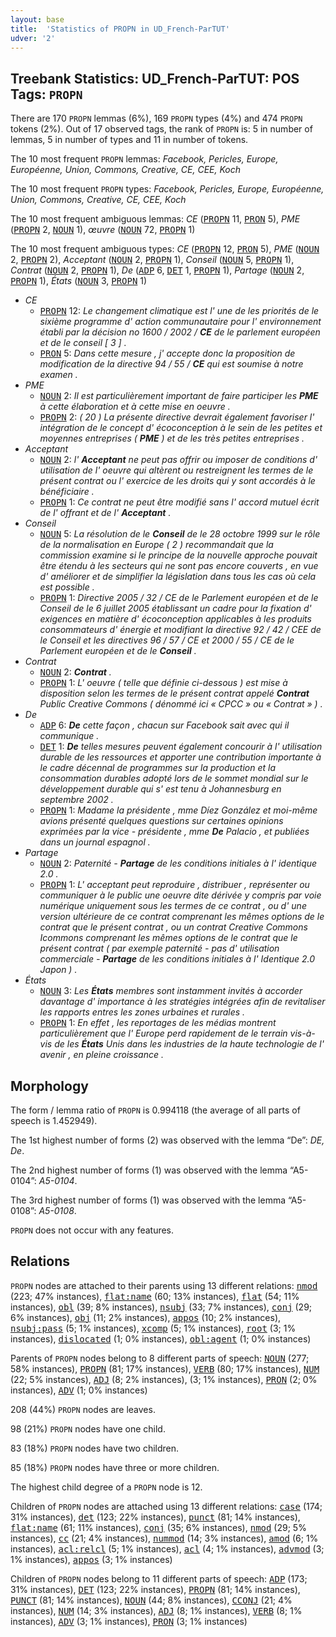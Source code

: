 ```yaml
---
layout: base
title:  'Statistics of PROPN in UD_French-ParTUT'
udver: '2'
---
```


## Treebank Statistics: UD_French-ParTUT: POS Tags: `PROPN`

There are 170 `PROPN` lemmas (6%), 169 `PROPN` types (4%) and 474 `PROPN` tokens (2%).
Out of 17 observed tags, the rank of `PROPN` is: 5 in number of lemmas, 5 in number of types and 11 in number of tokens.

The 10 most frequent `PROPN` lemmas: <em>Facebook, Pericles, Europe, Européenne, Union, Commons, Creative, CE, CEE, Koch</em>

The 10 most frequent `PROPN` types:  <em>Facebook, Pericles, Europe, Européenne, Union, Commons, Creative, CE, CEE, Koch</em>

The 10 most frequent ambiguous lemmas: <em>CE</em> (<tt><a href="fr_partut-pos-PROPN.html">PROPN</a></tt> 11, <tt><a href="fr_partut-pos-PRON.html">PRON</a></tt> 5), <em>PME</em> (<tt><a href="fr_partut-pos-PROPN.html">PROPN</a></tt> 2, <tt><a href="fr_partut-pos-NOUN.html">NOUN</a></tt> 1), <em>œuvre</em> (<tt><a href="fr_partut-pos-NOUN.html">NOUN</a></tt> 72, <tt><a href="fr_partut-pos-PROPN.html">PROPN</a></tt> 1)

The 10 most frequent ambiguous types:  <em>CE</em> (<tt><a href="fr_partut-pos-PROPN.html">PROPN</a></tt> 12, <tt><a href="fr_partut-pos-PRON.html">PRON</a></tt> 5), <em>PME</em> (<tt><a href="fr_partut-pos-NOUN.html">NOUN</a></tt> 2, <tt><a href="fr_partut-pos-PROPN.html">PROPN</a></tt> 2), <em>Acceptant</em> (<tt><a href="fr_partut-pos-NOUN.html">NOUN</a></tt> 2, <tt><a href="fr_partut-pos-PROPN.html">PROPN</a></tt> 1), <em>Conseil</em> (<tt><a href="fr_partut-pos-NOUN.html">NOUN</a></tt> 5, <tt><a href="fr_partut-pos-PROPN.html">PROPN</a></tt> 1), <em>Contrat</em> (<tt><a href="fr_partut-pos-NOUN.html">NOUN</a></tt> 2, <tt><a href="fr_partut-pos-PROPN.html">PROPN</a></tt> 1), <em>De</em> (<tt><a href="fr_partut-pos-ADP.html">ADP</a></tt> 6, <tt><a href="fr_partut-pos-DET.html">DET</a></tt> 1, <tt><a href="fr_partut-pos-PROPN.html">PROPN</a></tt> 1), <em>Partage</em> (<tt><a href="fr_partut-pos-NOUN.html">NOUN</a></tt> 2, <tt><a href="fr_partut-pos-PROPN.html">PROPN</a></tt> 1), <em>États</em> (<tt><a href="fr_partut-pos-NOUN.html">NOUN</a></tt> 3, <tt><a href="fr_partut-pos-PROPN.html">PROPN</a></tt> 1)


* <em>CE</em>
  * <tt><a href="fr_partut-pos-PROPN.html">PROPN</a></tt> 12: <em>Le changement climatique est l' une de les priorités de le sixième programme d' action communautaire pour l' environnement établi par la décision no 1600 / 2002 / <b>CE</b> de le parlement européen et de le conseil [ 3 ] .</em>
  * <tt><a href="fr_partut-pos-PRON.html">PRON</a></tt> 5: <em>Dans cette mesure , j' accepte donc la proposition de modification de la directive 94 / 55 / <b>CE</b> qui est soumise à notre examen .</em>
* <em>PME</em>
  * <tt><a href="fr_partut-pos-NOUN.html">NOUN</a></tt> 2: <em>Il est particulièrement important de faire participer les <b>PME</b> à cette élaboration et à cette mise en oeuvre .</em>
  * <tt><a href="fr_partut-pos-PROPN.html">PROPN</a></tt> 2: <em>( 20 ) La présente directive devrait également favoriser l' intégration de le concept d' écoconception à le sein de les petites et moyennes entreprises ( <b>PME</b> ) et de les très petites entreprises .</em>
* <em>Acceptant</em>
  * <tt><a href="fr_partut-pos-NOUN.html">NOUN</a></tt> 2: <em>l' <b>Acceptant</b> ne peut pas offrir ou imposer de conditions d' utilisation de l' oeuvre qui altèrent ou restreignent les termes de le présent contrat ou l' exercice de les droits qui y sont accordés à le bénéficiaire .</em>
  * <tt><a href="fr_partut-pos-PROPN.html">PROPN</a></tt> 1: <em>Ce contrat ne peut être modifié sans l' accord mutuel écrit de l' offrant et de l' <b>Acceptant</b> .</em>
* <em>Conseil</em>
  * <tt><a href="fr_partut-pos-NOUN.html">NOUN</a></tt> 5: <em>La résolution de le <b>Conseil</b> de le 28 octobre 1999 sur le rôle de la normalisation en Europe ( 2 ) recommandait que la commission examine si le principe de la nouvelle approche pouvait être étendu à les secteurs qui ne sont pas encore couverts , en vue d' améliorer et de simplifier la législation dans tous les cas où cela est possible .</em>
  * <tt><a href="fr_partut-pos-PROPN.html">PROPN</a></tt> 1: <em>Directive 2005 / 32 / CE de le Parlement européen et de le Conseil de le 6 juillet 2005 établissant un cadre pour la fixation d' exigences en matière d' écoconception applicables à les produits consommateurs d' énergie et modifiant la directive 92 / 42 / CEE de le Conseil et les directives 96 / 57 / CE et 2000 / 55 / CE de le Parlement européen et de le <b>Conseil</b> .</em>
* <em>Contrat</em>
  * <tt><a href="fr_partut-pos-NOUN.html">NOUN</a></tt> 2: <em><b>Contrat</b> .</em>
  * <tt><a href="fr_partut-pos-PROPN.html">PROPN</a></tt> 1: <em>L' oeuvre ( telle que définie ci-dessous ) est mise à disposition selon les termes de le présent contrat appelé <b>Contrat</b> Public Creative Commons ( dénommé ici « CPCC » ou « Contrat » ) .</em>
* <em>De</em>
  * <tt><a href="fr_partut-pos-ADP.html">ADP</a></tt> 6: <em><b>De</b> cette façon , chacun sur Facebook sait avec qui il communique .</em>
  * <tt><a href="fr_partut-pos-DET.html">DET</a></tt> 1: <em><b>De</b> telles mesures peuvent également concourir à l' utilisation durable de les ressources et apporter une contribution importante à le cadre décennal de programmes sur la production et la consommation durables adopté lors de le sommet mondial sur le développement durable qui s' est tenu à Johannesburg en septembre 2002 .</em>
  * <tt><a href="fr_partut-pos-PROPN.html">PROPN</a></tt> 1: <em>Madame la présidente , mme Díez González et moi-même avions présenté quelques questions sur certaines opinions exprimées par la vice - présidente , mme <b>De</b> Palacio , et publiées dans un journal espagnol .</em>
* <em>Partage</em>
  * <tt><a href="fr_partut-pos-NOUN.html">NOUN</a></tt> 2: <em>Paternité - <b>Partage</b> de les conditions initiales à l' identique 2.0 .</em>
  * <tt><a href="fr_partut-pos-PROPN.html">PROPN</a></tt> 1: <em>L' acceptant peut reproduire , distribuer , représenter ou communiquer à le public une oeuvre dite dérivée y compris par voie numérique uniquement sous les termes de ce contrat , ou d' une version ultérieure de ce contrat comprenant les mêmes options de le contrat que le présent contrat , ou un contrat Creative Commons Icommons comprenant les mêmes options de le contrat que le présent contrat ( par exemple paternité - pas d' utilisation commerciale - <b>Partage</b> de les conditions initiales à l' Identique 2.0 Japon ) .</em>
* <em>États</em>
  * <tt><a href="fr_partut-pos-NOUN.html">NOUN</a></tt> 3: <em>Les <b>États</b> membres sont instamment invités à accorder davantage d' importance à les stratégies intégrées afin de revitaliser les rapports entres les zones urbaines et rurales .</em>
  * <tt><a href="fr_partut-pos-PROPN.html">PROPN</a></tt> 1: <em>En effet , les reportages de les médias montrent particulièrement que l' Europe perd rapidement de le terrain vis-à-vis de les <b>États</b> Unis dans les industries de la haute technologie de l' avenir , en pleine croissance .</em>

## Morphology

The form / lemma ratio of `PROPN` is 0.994118 (the average of all parts of speech is 1.452949).

The 1st highest number of forms (2) was observed with the lemma “De”: <em>DE, De</em>.

The 2nd highest number of forms (1) was observed with the lemma “A5-0104”: <em>A5-0104</em>.

The 3rd highest number of forms (1) was observed with the lemma “A5-0108”: <em>A5-0108</em>.

`PROPN` does not occur with any features.


## Relations

`PROPN` nodes are attached to their parents using 13 different relations: <tt><a href="fr_partut-dep-nmod.html">nmod</a></tt> (223; 47% instances), <tt><a href="fr_partut-dep-flat-name.html">flat:name</a></tt> (60; 13% instances), <tt><a href="fr_partut-dep-flat.html">flat</a></tt> (54; 11% instances), <tt><a href="fr_partut-dep-obl.html">obl</a></tt> (39; 8% instances), <tt><a href="fr_partut-dep-nsubj.html">nsubj</a></tt> (33; 7% instances), <tt><a href="fr_partut-dep-conj.html">conj</a></tt> (29; 6% instances), <tt><a href="fr_partut-dep-obj.html">obj</a></tt> (11; 2% instances), <tt><a href="fr_partut-dep-appos.html">appos</a></tt> (10; 2% instances), <tt><a href="fr_partut-dep-nsubj-pass.html">nsubj:pass</a></tt> (5; 1% instances), <tt><a href="fr_partut-dep-xcomp.html">xcomp</a></tt> (5; 1% instances), <tt><a href="fr_partut-dep-root.html">root</a></tt> (3; 1% instances), <tt><a href="fr_partut-dep-dislocated.html">dislocated</a></tt> (1; 0% instances), <tt><a href="fr_partut-dep-obl-agent.html">obl:agent</a></tt> (1; 0% instances)

Parents of `PROPN` nodes belong to 8 different parts of speech: <tt><a href="fr_partut-pos-NOUN.html">NOUN</a></tt> (277; 58% instances), <tt><a href="fr_partut-pos-PROPN.html">PROPN</a></tt> (81; 17% instances), <tt><a href="fr_partut-pos-VERB.html">VERB</a></tt> (80; 17% instances), <tt><a href="fr_partut-pos-NUM.html">NUM</a></tt> (22; 5% instances), <tt><a href="fr_partut-pos-ADJ.html">ADJ</a></tt> (8; 2% instances),  (3; 1% instances), <tt><a href="fr_partut-pos-PRON.html">PRON</a></tt> (2; 0% instances), <tt><a href="fr_partut-pos-ADV.html">ADV</a></tt> (1; 0% instances)

208 (44%) `PROPN` nodes are leaves.

98 (21%) `PROPN` nodes have one child.

83 (18%) `PROPN` nodes have two children.

85 (18%) `PROPN` nodes have three or more children.

The highest child degree of a `PROPN` node is 12.

Children of `PROPN` nodes are attached using 13 different relations: <tt><a href="fr_partut-dep-case.html">case</a></tt> (174; 31% instances), <tt><a href="fr_partut-dep-det.html">det</a></tt> (123; 22% instances), <tt><a href="fr_partut-dep-punct.html">punct</a></tt> (81; 14% instances), <tt><a href="fr_partut-dep-flat-name.html">flat:name</a></tt> (61; 11% instances), <tt><a href="fr_partut-dep-conj.html">conj</a></tt> (35; 6% instances), <tt><a href="fr_partut-dep-nmod.html">nmod</a></tt> (29; 5% instances), <tt><a href="fr_partut-dep-cc.html">cc</a></tt> (21; 4% instances), <tt><a href="fr_partut-dep-nummod.html">nummod</a></tt> (14; 3% instances), <tt><a href="fr_partut-dep-amod.html">amod</a></tt> (6; 1% instances), <tt><a href="fr_partut-dep-acl-relcl.html">acl:relcl</a></tt> (5; 1% instances), <tt><a href="fr_partut-dep-acl.html">acl</a></tt> (4; 1% instances), <tt><a href="fr_partut-dep-advmod.html">advmod</a></tt> (3; 1% instances), <tt><a href="fr_partut-dep-appos.html">appos</a></tt> (3; 1% instances)

Children of `PROPN` nodes belong to 11 different parts of speech: <tt><a href="fr_partut-pos-ADP.html">ADP</a></tt> (173; 31% instances), <tt><a href="fr_partut-pos-DET.html">DET</a></tt> (123; 22% instances), <tt><a href="fr_partut-pos-PROPN.html">PROPN</a></tt> (81; 14% instances), <tt><a href="fr_partut-pos-PUNCT.html">PUNCT</a></tt> (81; 14% instances), <tt><a href="fr_partut-pos-NOUN.html">NOUN</a></tt> (44; 8% instances), <tt><a href="fr_partut-pos-CCONJ.html">CCONJ</a></tt> (21; 4% instances), <tt><a href="fr_partut-pos-NUM.html">NUM</a></tt> (14; 3% instances), <tt><a href="fr_partut-pos-ADJ.html">ADJ</a></tt> (8; 1% instances), <tt><a href="fr_partut-pos-VERB.html">VERB</a></tt> (8; 1% instances), <tt><a href="fr_partut-pos-ADV.html">ADV</a></tt> (3; 1% instances), <tt><a href="fr_partut-pos-PRON.html">PRON</a></tt> (3; 1% instances)

